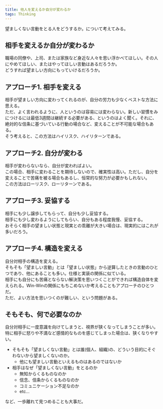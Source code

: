 ```yaml
---
title: 他人を変えるか自分が変わるか
tags: Thinking
---
```


望ましくない言動をとる人をどうするか。について考えてみる。<!--more-->

## 相手を変えるか自分が変わるか
職場の同僚や、上司、または家族など身近な人々を思い浮かべてほしい。その人にやめてほしい、またはやってほしい言動はあるだろうか。  
どうすれば望ましい方向にもっていけるだろうか。

## アプローチ1. 相手を変える
相手が望ましい方向に変わってくれるのが、自分の労力も少なくベストな方法に思える。  
ただ、よく言われるように、人というのは容易には変わらない。新しい習慣をみにつけるには最低3週間は継続する必要がある、というのはよく聞く。それに、絶対的な信条に基づいている行動の場合など、変えることが不可能な場合もある。  
そう考えると、この方法はハイリスク、ハイリターンである。

## アプローチ2. 自分が変わる
相手が変わらないなら、自分が変わればよい。  
この場合、相手に変わることを期待しないので、確実性は高い。ただし、自分を変えることで苦痛を被る場合もあるし、恒常的な努力が必要かもしれない。  
この方法はローリスク、ローリターンである。

## アプローチ3. 妥協する
相手にも少し譲歩してもらって、自分も少し妥協する。  
相手にも少し変わるようにしてもらい、自分もある程度我慢、妥協する。  
おそらく相手の望ましい状態と現実との乖離が大きい場合は、現実的にはこれが多いだろう。  

## アプローチ4. 構造を変える
自分対相手の構造を変える。  
そもそも「望ましい言動」とは「望ましい状態」から逆算したときの言動のひとつであり、他にあることも多い。仕様と実装の関係に似ている。  
相手にも自分にも苦痛とならない解決策を思いつくことができれば構造自体を変えられる。Win-Winの関係にもちこめないか考えることもアプローチのひとつだ。  
ただ、よい方法を思いつくのが難しい、という問題がある。

## そもそも、何で必要なのか
自分対相手に一度意識を向けてしまうと、視界が狭くなってしまうことが多い。特に相手に怒りや不満など感情的なものを感じてしまった場合は、狭くなりやすい。  

- そもそも「望ましくない言動」とは誰(個人、組織)の、どういう目的にそぐわないから望ましくないのか。  
    - 他にも望ましい言動といえるものはあるのではないか
- 相手はなぜ「望ましくない言動」をとるのか
    - 無知からくるものなのか
    - 信念、信条からくるものなのか
    - コミュニケーション不足なのか
    - etc...

など、一歩離れて見つめることも大事だ。
